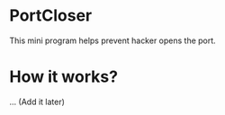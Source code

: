 PortCloser
==========

This mini program helps prevent hacker opens the port.

How it works?
==========
... (Add it later)
